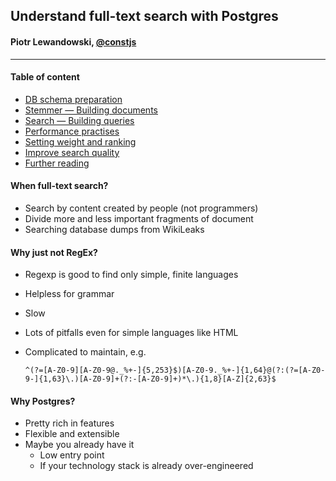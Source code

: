 
## Understand full-text search with Postgres

#### Piotr Lewandowski, [@constjs](http://twitter.com/constjs)

----

#### Table of content

* [DB schema preparation](./resources/00_prepare.sql)
* [Stemmer — Building documents](./resources/01_stemmer.sql)
* [Search — Building queries](./resources/02_queries.sql)
* [Performance practises](./resources/03_perfo.sql)
* [Setting weight and ranking](./resources/04_rank.sql)
* [Improve search quality](./resources/05_search_quality.sql)
* [Further reading](./FURTHER_READING.md)

#### When full-text search? 

* Search by content created by people (not programmers)
* Divide more and less important fragments of document
* Searching database dumps from WikiLeaks


#### Why just not RegEx?

* Regexp is good to find only simple, finite languages
* Helpless for grammar
* Slow 
* Lots of pitfalls even for simple languages like HTML
* Complicated to maintain, e.g.

    ```
    ^(?=[A-Z0-9][A-Z0-9@._%+-]{5,253}$)[A-Z0-9._%+-]{1,64}@(?:(?=[A-Z0-9-]{1,63}\.)[A-Z0-9]+(?:-[A-Z0-9]+)*\.){1,8}[A-Z]{2,63}$
    ```


#### Why Postgres?

* Pretty rich in features
* Flexible and extensible
* Maybe you already have it
    * Low entry point
    * If your technology stack is already over-engineered